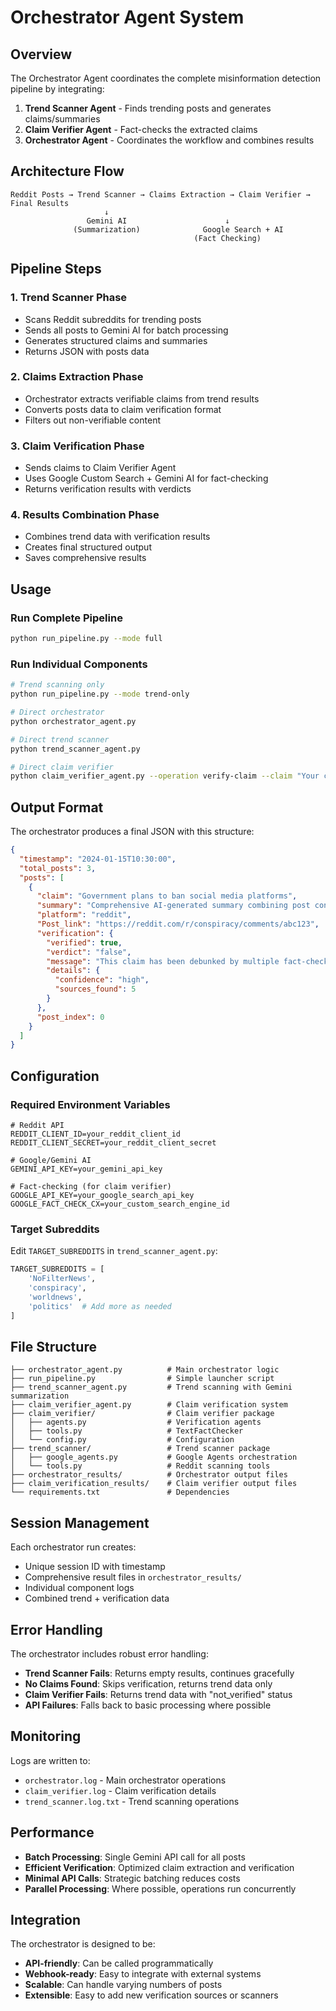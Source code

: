 # Orchestrator Agent System

## Overview

The Orchestrator Agent coordinates the complete misinformation detection pipeline by integrating:

1. **Trend Scanner Agent** - Finds trending posts and generates claims/summaries
2. **Claim Verifier Agent** - Fact-checks the extracted claims
3. **Orchestrator Agent** - Coordinates the workflow and combines results

## Architecture Flow

```
Reddit Posts → Trend Scanner → Claims Extraction → Claim Verifier → Final Results
                     ↓
                 Gemini AI                      ↓
              (Summarization)              Google Search + AI
                                         (Fact Checking)
```

## Pipeline Steps

### 1. Trend Scanner Phase

- Scans Reddit subreddits for trending posts
- Sends all posts to Gemini AI for batch processing
- Generates structured claims and summaries
- Returns JSON with posts data

### 2. Claims Extraction Phase

- Orchestrator extracts verifiable claims from trend results
- Converts posts data to claim verification format
- Filters out non-verifiable content

### 3. Claim Verification Phase

- Sends claims to Claim Verifier Agent
- Uses Google Custom Search + Gemini AI for fact-checking
- Returns verification results with verdicts

### 4. Results Combination Phase

- Combines trend data with verification results
- Creates final structured output
- Saves comprehensive results

## Usage

### Run Complete Pipeline

```bash
python run_pipeline.py --mode full
```

### Run Individual Components

```bash
# Trend scanning only
python run_pipeline.py --mode trend-only

# Direct orchestrator
python orchestrator_agent.py

# Direct trend scanner
python trend_scanner_agent.py

# Direct claim verifier
python claim_verifier_agent.py --operation verify-claim --claim "Your claim here"
```

## Output Format

The orchestrator produces a final JSON with this structure:

```json
{
  "timestamp": "2024-01-15T10:30:00",
  "total_posts": 3,
  "posts": [
    {
      "claim": "Government plans to ban social media platforms",
      "summary": "Comprehensive AI-generated summary combining post content and external sources...",
      "platform": "reddit",
      "Post_link": "https://reddit.com/r/conspiracy/comments/abc123",
      "verification": {
        "verified": true,
        "verdict": "false",
        "message": "This claim has been debunked by multiple fact-checkers",
        "details": {
          "confidence": "high",
          "sources_found": 5
        }
      },
      "post_index": 0
    }
  ]
}
```

## Configuration

### Required Environment Variables

```env
# Reddit API
REDDIT_CLIENT_ID=your_reddit_client_id
REDDIT_CLIENT_SECRET=your_reddit_client_secret

# Google/Gemini AI
GEMINI_API_KEY=your_gemini_api_key

# Fact-checking (for claim verifier)
GOOGLE_API_KEY=your_google_search_api_key
GOOGLE_FACT_CHECK_CX=your_custom_search_engine_id
```

### Target Subreddits

Edit `TARGET_SUBREDDITS` in `trend_scanner_agent.py`:

```python
TARGET_SUBREDDITS = [
    'NoFilterNews',
    'conspiracy',
    'worldnews',
    'politics'  # Add more as needed
]
```

## File Structure

```
├── orchestrator_agent.py          # Main orchestrator logic
├── run_pipeline.py                # Simple launcher script
├── trend_scanner_agent.py         # Trend scanning with Gemini summarization
├── claim_verifier_agent.py        # Claim verification system
├── claim_verifier/                # Claim verifier package
│   ├── agents.py                  # Verification agents
│   ├── tools.py                   # TextFactChecker
│   └── config.py                  # Configuration
├── trend_scanner/                 # Trend scanner package
│   ├── google_agents.py           # Google Agents orchestration
│   └── tools.py                   # Reddit scanning tools
├── orchestrator_results/          # Orchestrator output files
├── claim_verification_results/    # Claim verifier output files
└── requirements.txt               # Dependencies
```

## Session Management

Each orchestrator run creates:

- Unique session ID with timestamp
- Comprehensive result files in `orchestrator_results/`
- Individual component logs
- Combined trend + verification data

## Error Handling

The orchestrator includes robust error handling:

- **Trend Scanner Fails**: Returns empty results, continues gracefully
- **No Claims Found**: Skips verification, returns trend data only
- **Claim Verifier Fails**: Returns trend data with "not_verified" status
- **API Failures**: Falls back to basic processing where possible

## Monitoring

Logs are written to:

- `orchestrator.log` - Main orchestrator operations
- `claim_verifier.log` - Claim verification details
- `trend_scanner.log.txt` - Trend scanning operations

## Performance

- **Batch Processing**: Single Gemini API call for all posts
- **Efficient Verification**: Optimized claim extraction and verification
- **Minimal API Calls**: Strategic batching reduces costs
- **Parallel Processing**: Where possible, operations run concurrently

## Integration

The orchestrator is designed to be:

- **API-friendly**: Can be called programmatically
- **Webhook-ready**: Easy to integrate with external systems
- **Scalable**: Can handle varying numbers of posts
- **Extensible**: Easy to add new verification sources or scanners

